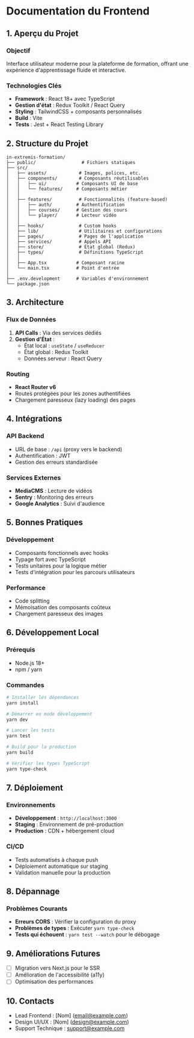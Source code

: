 # Documentation du Frontend

## 1. Aperçu du Projet

### Objectif
Interface utilisateur moderne pour la plateforme de formation, offrant une expérience d'apprentissage fluide et interactive.

### Technologies Clés
- **Framework** : React 18+ avec TypeScript
- **Gestion d'état** : Redux Toolkit / React Query
- **Styling** : TailwindCSS + composants personnalisés
- **Build** : Vite
- **Tests** : Jest + React Testing Library

## 2. Structure du Projet

```
in-extremis-formation/
├── public/                 # Fichiers statiques
├── src/
│   ├── assets/            # Images, polices, etc.
│   ├── components/        # Composants réutilisables
│   │   ├── ui/           # Composants UI de base
│   │   └── features/     # Composants métier
│   │
│   ├── features/          # Fonctionnalités (feature-based)
│   │   ├── auth/         # Authentification
│   │   ├── courses/      # Gestion des cours
│   │   └── player/       # Lecteur vidéo
│   │
│   ├── hooks/             # Custom hooks
│   ├── lib/               # Utilitaires et configurations
│   ├── pages/             # Pages de l'application
│   ├── services/          # Appels API
│   ├── store/             # État global (Redux)
│   ├── types/             # Définitions TypeScript
│   │
│   ├── App.tsx           # Composant racine
│   └── main.tsx          # Point d'entrée
│
├── .env.development      # Variables d'environnement
└── package.json
```

## 3. Architecture

### Flux de Données
1. **API Calls** : Via des services dédiés
2. **Gestion d'État** : 
   - État local : `useState` / `useReducer`
   - État global : Redux Toolkit
   - Données serveur : React Query

### Routing
- **React Router v6**
- Routes protégées pour les zones authentifiées
- Chargement paresseux (lazy loading) des pages

## 4. Intégrations

### API Backend
- URL de base : `/api` (proxy vers le backend)
- Authentification : JWT
- Gestion des erreurs standardisée

### Services Externes
- **MediaCMS** : Lecture de vidéos
- **Sentry** : Monitoring des erreurs
- **Google Analytics** : Suivi d'audience

## 5. Bonnes Pratiques

### Développement
- Composants fonctionnels avec hooks
- Typage fort avec TypeScript
- Tests unitaires pour la logique métier
- Tests d'intégration pour les parcours utilisateurs

### Performance
- Code splitting
- Mémoisation des composants coûteux
- Chargement paresseux des images

## 6. Développement Local

### Prérequis
- Node.js 18+
- npm / yarn

### Commandes
```bash
# Installer les dépendances
yarn install

# Démarrer en mode développement
yarn dev

# Lancer les tests
yarn test

# Build pour la production
yarn build

# Vérifier les types TypeScript
yarn type-check
```

## 7. Déploiement

### Environnements
- **Développement** : `http://localhost:3000`
- **Staging** : Environnement de pré-production
- **Production** : CDN + hébergement cloud

### CI/CD
- Tests automatisés à chaque push
- Déploiement automatique sur staging
- Validation manuelle pour la production

## 8. Dépannage

### Problèmes Courants
- **Erreurs CORS** : Vérifier la configuration du proxy
- **Problèmes de types** : Exécuter `yarn type-check`
- **Tests qui échouent** : `yarn test --watch` pour le débogage

## 9. Améliorations Futures
- [ ] Migration vers Next.js pour le SSR
- [ ] Amélioration de l'accessibilité (a11y)
- [ ] Optimisation des performances

## 10. Contacts
- Lead Frontend : [Nom] (email@example.com)
- Design UI/UX : [Nom] (design@example.com)
- Support Technique : support@example.com
